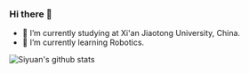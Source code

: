 ### Hi there 👋

<!--
**edmundwsy/edmundwsy** is a ✨ _special_ ✨ repository because its `README.md` (this file) appears on your GitHub profile.

Here are some ideas to get you started:

- 🔭 I’m currently s on ...
- 🌱 I’m currently learning ...
- 👯 I’m looking to collaborate on ...
- 🤔 I’m looking for help with ...
- 💬 Ask me about ...
- 📫 How to reach me: ...
- 😄 Pronouns: ...
- ⚡ Fun fact: ...
-->
- 🔭 I’m currently studying at Xi'an Jiaotong University, China.
- 🌱 I’m currently learning Robotics.

![Siyuan's github stats](https://github-readme-stats.vercel.app/api?username=edmundwsy&count_private=true&show_icons=true&theme=calm)
